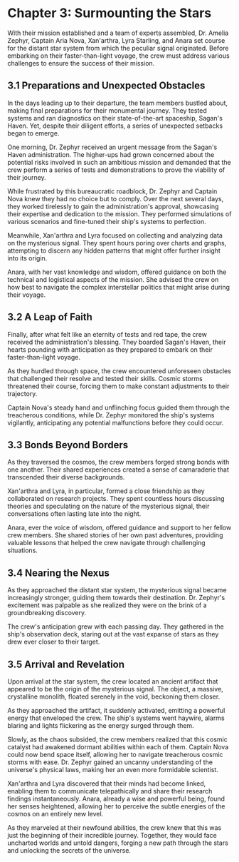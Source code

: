 # Chapter 3: Surmounting the Stars

With their mission established and a team of experts assembled, Dr. Amelia Zephyr, Captain Aria Nova, Xan'arthra, Lyra Starling, and Anara set course for the distant star system from which the peculiar signal originated. Before embarking on their faster-than-light voyage, the crew must address various challenges to ensure the success of their mission.

## 3.1 Preparations and Unexpected Obstacles

In the days leading up to their departure, the team members bustled about, making final preparations for their monumental journey. They tested systems and ran diagnostics on their state-of-the-art spaceship, Sagan's Haven. Yet, despite their diligent efforts, a series of unexpected setbacks began to emerge.

One morning, Dr. Zephyr received an urgent message from the Sagan's Haven administration. The higher-ups had grown concerned about the potential risks involved in such an ambitious mission and demanded that the crew perform a series of tests and demonstrations to prove the viability of their journey.

While frustrated by this bureaucratic roadblock, Dr. Zephyr and Captain Nova knew they had no choice but to comply. Over the next several days, they worked tirelessly to gain the administration's approval, showcasing their expertise and dedication to the mission. They performed simulations of various scenarios and fine-tuned their ship's systems to perfection.

Meanwhile, Xan'arthra and Lyra focused on collecting and analyzing data on the mysterious signal. They spent hours poring over charts and graphs, attempting to discern any hidden patterns that might offer further insight into its origin.

Anara, with her vast knowledge and wisdom, offered guidance on both the technical and logistical aspects of the mission. She advised the crew on how best to navigate the complex interstellar politics that might arise during their voyage.

## 3.2 A Leap of Faith

Finally, after what felt like an eternity of tests and red tape, the crew received the administration's blessing. They boarded Sagan's Haven, their hearts pounding with anticipation as they prepared to embark on their faster-than-light voyage.

As they hurdled through space, the crew encountered unforeseen obstacles that challenged their resolve and tested their skills. Cosmic storms threatened their course, forcing them to make constant adjustments to their trajectory.

Captain Nova's steady hand and unflinching focus guided them through the treacherous conditions, while Dr. Zephyr monitored the ship's systems vigilantly, anticipating any potential malfunctions before they could occur.

## 3.3 Bonds Beyond Borders

As they traversed the cosmos, the crew members forged strong bonds with one another. Their shared experiences created a sense of camaraderie that transcended their diverse backgrounds.

Xan'arthra and Lyra, in particular, formed a close friendship as they collaborated on research projects. They spent countless hours discussing theories and speculating on the nature of the mysterious signal, their conversations often lasting late into the night.

Anara, ever the voice of wisdom, offered guidance and support to her fellow crew members. She shared stories of her own past adventures, providing valuable lessons that helped the crew navigate through challenging situations.

## 3.4 Nearing the Nexus

As they approached the distant star system, the mysterious signal became increasingly stronger, guiding them towards their destination. Dr. Zephyr's excitement was palpable as she realized they were on the brink of a groundbreaking discovery.

The crew's anticipation grew with each passing day. They gathered in the ship's observation deck, staring out at the vast expanse of stars as they drew ever closer to their target.

## 3.5 Arrival and Revelation

Upon arrival at the star system, the crew located an ancient artifact that appeared to be the origin of the mysterious signal. The object, a massive, crystalline monolith, floated serenely in the void, beckoning them closer.

As they approached the artifact, it suddenly activated, emitting a powerful energy that enveloped the crew. The ship's systems went haywire, alarms blaring and lights flickering as the energy surged through them.

Slowly, as the chaos subsided, the crew members realized that this cosmic catalyst had awakened dormant abilities within each of them. Captain Nova could now bend space itself, allowing her to navigate treacherous cosmic storms with ease. Dr. Zephyr gained an uncanny understanding of the universe's physical laws, making her an even more formidable scientist.

Xan'arthra and Lyra discovered that their minds had become linked, enabling them to communicate telepathically and share their research findings instantaneously. Anara, already a wise and powerful being, found her senses heightened, allowing her to perceive the subtle energies of the cosmos on an entirely new level.

As they marveled at their newfound abilities, the crew knew that this was just the beginning of their incredible journey. Together, they would face uncharted worlds and untold dangers, forging a new path through the stars and unlocking the secrets of the universe.
